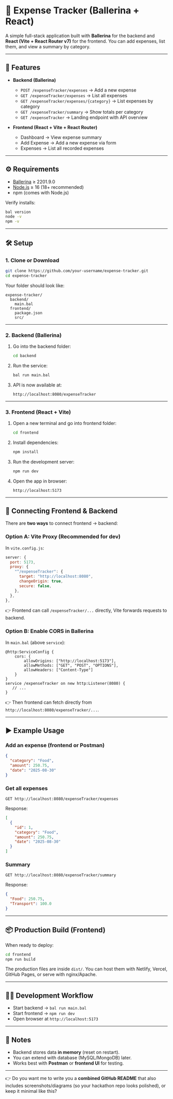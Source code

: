 # 📒 Expense Tracker (Ballerina + React)

A simple full-stack application built with **Ballerina** for the backend and **React (Vite + React Router v7)** for the frontend.
You can add expenses, list them, and view a summary by category.

---

## 🚀 Features

* **Backend (Ballerina)**

  * `POST /expenseTracker/expenses` → Add a new expense
  * `GET /expenseTracker/expenses` → List all expenses
  * `GET /expenseTracker/expenses/{category}` → List expenses by category
  * `GET /expenseTracker/summary` → Show totals per category
  * `GET /expenseTracker` → Landing endpoint with API overview

* **Frontend (React + Vite + React Router)**

  * Dashboard → View expense summary
  * Add Expense → Add a new expense via form
  * Expenses → List all recorded expenses

---

## ⚙️ Requirements

* [Ballerina](https://ballerina.io/downloads/) ≥ 2201.9.0
* [Node.js](https://nodejs.org/) ≥ 16 (18+ recommended)
* npm (comes with Node.js)

Verify installs:

```bash
bal version
node -v
npm -v
```

---

## 🛠️ Setup

### 1. Clone or Download

```bash
git clone https://github.com/your-username/expense-tracker.git
cd expense-tracker
```

Your folder should look like:

```
expense-tracker/
  backend/
    main.bal
  frontend/
    package.json
    src/
```

---

### 2. Backend (Ballerina)

1. Go into the backend folder:

   ```bash
   cd backend
   ```

2. Run the service:

   ```bash
   bal run main.bal
   ```

3. API is now available at:

   ```
   http://localhost:8080/expenseTracker
   ```

---

### 3. Frontend (React + Vite)

1. Open a new terminal and go into frontend folder:

   ```bash
   cd frontend
   ```

2. Install dependencies:

   ```bash
   npm install
   ```

3. Run the development server:

   ```bash
   npm run dev
   ```

4. Open the app in browser:

   ```
   http://localhost:5173
   ```

---

## 🔗 Connecting Frontend & Backend

There are **two ways** to connect frontend → backend:

### Option A: Vite Proxy (Recommended for dev)

In `vite.config.js`:

```js
server: {
  port: 5173,
  proxy: {
    "^/expenseTracker": {
      target: "http://localhost:8080",
      changeOrigin: true,
      secure: false,
    },
  },
},
```

👉 Frontend can call `/expenseTracker/...` directly, Vite forwards requests to backend.

### Option B: Enable CORS in Ballerina

In `main.bal` (above `service`):

```ballerina
@http:ServiceConfig {
    cors: {
        allowOrigins: ["http://localhost:5173"],
        allowMethods: ["GET", "POST", "OPTIONS"],
        allowHeaders: ["Content-Type"]
    }
}
service /expenseTracker on new http:Listener(8080) {
   // ...
}
```

👉 Then frontend can fetch directly from `http://localhost:8080/expenseTracker/...`.

---

## ▶️ Example Usage

### Add an expense (frontend or Postman)

```json
{
  "category": "Food",
  "amount": 250.75,
  "date": "2025-08-30"
}
```

### Get all expenses

`GET http://localhost:8080/expenseTracker/expenses`

Response:

```json
[
  {
    "id": 1,
    "category": "Food",
    "amount": 250.75,
    "date": "2025-08-30"
  }
]
```

### Summary

`GET http://localhost:8080/expenseTracker/summary`

Response:

```json
{
  "Food": 250.75,
  "Transport": 100.0
}
```

---

## 📦 Production Build (Frontend)

When ready to deploy:

```bash
cd frontend
npm run build
```

The production files are inside `dist/`. You can host them with Netlify, Vercel, GitHub Pages, or serve with nginx/Apache.

---

## 👨‍💻 Development Workflow

* Start backend → `bal run main.bal`
* Start frontend → `npm run dev`
* Open browser at `http://localhost:5173`

---

## 📌 Notes

* Backend stores data **in memory** (reset on restart).
* You can extend with database (MySQL/MongoDB) later.
* Works best with **Postman** or **frontend UI** for testing.

---

👉 Do you want me to write you a **combined GitHub README** that also includes screenshots/diagrams (so your hackathon repo looks polished), or keep it minimal like this?
